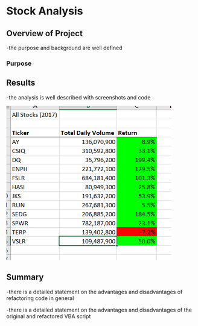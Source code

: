 # Stock Analysis

## Overview of Project

-the purpose and background are well defined

### Purpose

## Results

-the analysis is well described with screenshots and code

![2017_data](https://github.com/cewarkentin/stock-analysis/blob/main/2017%20data.png)

## Summary

-there is a detailed statement on the advantages and disadvantages of refactoring code in general

-there is a detailed statement on the advantages and disadvantages of the original and refactored VBA script
